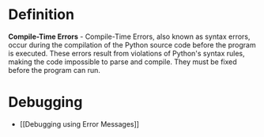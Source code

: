 # Definition
**Compile-Time Errors** - Compile-Time Errors, also known as syntax errors, occur during the compilation of the Python source code before the program is executed. These errors result from violations of Python's syntax rules, making the code impossible to parse and compile. They must be fixed before the program can run.

# Debugging
- [[Debugging using Error Messages]]